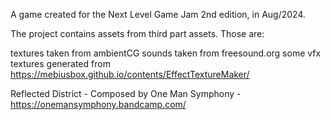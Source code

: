 A game created for the Next Level Game Jam 2nd edition, in Aug/2024.


The project contains assets from third part assets. Those are:

textures taken from ambientCG
sounds taken from freesound.org
some vfx textures generated from https://mebiusbox.github.io/contents/EffectTextureMaker/

Reflected District - Composed by One Man Symphony - https://onemansymphony.bandcamp.com/
